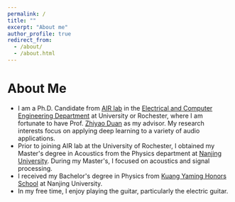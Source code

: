 ```yaml
---
permalink: /
title: ""
excerpt: "About me"
author_profile: true
redirect_from: 
  - /about/
  - /about.html
---
```


# About Me
* I am a Ph.D. Candidate from [AIR lab](https://labsites.rochester.edu/air/index.html) in the [Electrical and Computer Engineering Department](http://www.hajim.rochester.edu/ece/) at University or Rochester, where I am fortunate to have Prof. [Zhiyao Duan](http://www2.ece.rochester.edu/~zduan/) as my advisor. My research interests focus on applying deep learning to a variety of audio applications. 
* Prior to joining AIR lab at the University of Rochester, I obtained my Master's degree in Acoustics from the Physics department at [Nanjing University](https://www.nju.edu.cn/en/). During my Master's, I focused on acoustics and signal processing.
* I received my Bachelor's degree in Physics from [Kuang Yaming Honors School](https://dii.nju.edu.cn/kym_en/) at Nanjing University. 
* In my free time, I enjoy playing the guitar, particularly the electric guitar.

